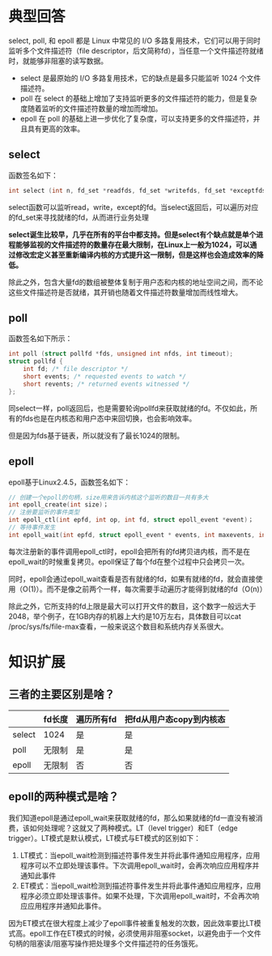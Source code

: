 # 典型回答

select, poll, 和 epoll 都是 Linux 中常见的 I/O 多路复用技术，它们可以用于同时监听多个文件描述符（file descriptor，后文简称fd），当任意一个文件描述符就绪时，就能够非阻塞的读写数据。

- select 是最原始的 I/O 多路复用技术，它的缺点是最多只能监听 1024 个文件描述符。
- poll 在 select 的基础上增加了支持监听更多的文件描述符的能力，但是复杂度随着监听的文件描述符数量的增加而增加。
- epoll 在 poll 的基础上进一步优化了复杂度，可以支持更多的文件描述符，并且具有更高的效率。
## select
函数签名如下：
```c
int select (int n, fd_set *readfds, fd_set *writefds, fd_set *exceptfds, struct timeval *timeout);
```
select函数可以监听read，write，except的fd。当select返回后，可以遍历对应的fd_set来寻找就绪的fd，从而进行业务处理

**select诞生比较早，几乎在所有的平台中都支持。但是select有个缺点就是单个进程能够监视的文件描述符的数量存在最大限制，在Linux上一般为1024，可以通过修改宏定义甚至重新编译内核的方式提升这一限制，但是这样也会造成效率的降低。**

除此之外，包含大量fd的数组被整体复制于用户态和内核的地址空间之间，而不论这些文件描述符是否就绪，其开销也随着文件描述符数量增加而线性增大。
## poll
函数签名如下所示：

```c
int poll (struct pollfd *fds, unsigned int nfds, int timeout);
struct pollfd {
    int fd; /* file descriptor */
    short events; /* requested events to watch */
    short revents; /* returned events witnessed */
};
```

同select一样，poll返回后，也是需要轮询pollfd来获取就绪的fd。不仅如此，所有的fds也是在内核态和用户态中来回切换，也会影响效率。

但是因为fds基于链表，所以就没有了最长1024的限制。
## epoll
epoll基于Linux2.4.5，函数签名如下：
```c
// 创建一个epoll的句柄，size用来告诉内核这个监听的数目一共有多大
int epoll_create(int size)；
// 注册要监听的事件类型
int epoll_ctl(int epfd, int op, int fd, struct epoll_event *event)；
// 等待事件发生
int epoll_wait(int epfd, struct epoll_event * events, int maxevents, int timeout);
```

每次注册新的事件调用epoll_ctl时，epoll会把所有的fd拷贝进内核，而不是在epoll_wait的时候重复拷贝。epoll保证了每个fd在整个过程中只会拷贝一次。

同时，epoll会通过epoll_wait查看是否有就绪的fd，如果有就绪的fd，就会直接使用（O(1)）。而不是像之前两个一样，每次需要手动遍历才能得到就绪的fd（O(n)）

除此之外，它所支持的fd上限是最大可以打开文件的数目，这个数字一般远大于2048，举个例子，在1GB内存的机器上大约是10万左右，具体数目可以cat /proc/sys/fs/file-max查看，一般来说这个数目和系统内存关系很大。

# 知识扩展
## 三者的主要区别是啥？
|  | fd长度 | 遍历所有fd | 把fd从用户态copy到内核态 |
| --- | --- | --- | --- |
| select | 1024 | 是 | 是 |
| poll | 无限制 | 是 | 是 |
| epoll | 无限制 | 否 | 否 |

## epoll的两种模式是啥？

我们知道epoll是通过epoll_wait来获取就绪的fd，那么如果就绪的fd一直没有被消费，该如何处理呢？这就又了两种模式。LT（level trigger）和ET（edge trigger）。LT模式是默认模式，LT模式与ET模式的区别如下： 

1. LT模式：当epoll_wait检测到描述符事件发生并将此事件通知应用程序，应用程序可以不立即处理该事件。下次调用epoll_wait时，会再次响应应用程序并通知此事件
2. ET模式：当epoll_wait检测到描述符事件发生并将此事件通知应用程序，应用程序必须立即处理该事件。如果不处理，下次调用epoll_wait时，不会再次响应应用程序并通知此事件。

因为ET模式在很大程度上减少了epoll事件被重复触发的次数，因此效率要比LT模式高。epoll工作在ET模式的时候，必须使用非阻塞socket，以避免由于一个文件句柄的阻塞读/阻塞写操作把处理多个文件描述符的任务饿死。

